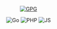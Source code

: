 <p align="center">
  <a href="https://github.com/erhaem.gpg">
    <img src="https://img.shields.io/badge/GPG-key-green" alt="GPG">
  </a>
</p>
<p align="center">
  <img src="https://img.shields.io/badge/Go-blue?logo=go" alt="Go">
  <img src="https://img.shields.io/badge/PHP-777bb4?logo=php" alt="PHP">
  <img src="https://img.shields.io/badge/JavaScript-yellow?logo=javascript" alt="JS">
</p>
